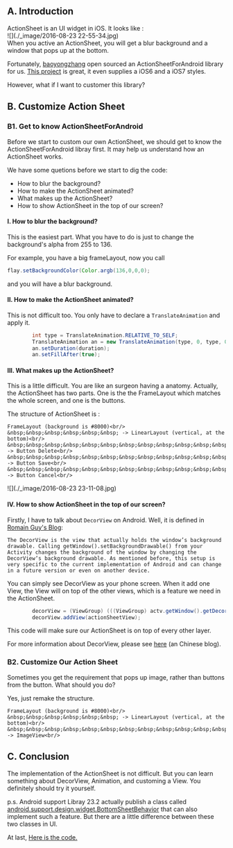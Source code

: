 
## A. Introduction
ActionSheet is an UI widget in iOS. It looks like :<br/>
![](./_image/2016-08-23 22-55-34.jpg)
<br/>
When you active an ActionSheet, you will get a blur background and a window that pops up at the bottom. 

Fortunately, [baoyongzhang](https://github.com/baoyongzhang) open sourced an ActionSheetForAndroid library for us. [This project](https://github.com/baoyongzhang/android-ActionSheet) is great, it even supplies a iOS6 and a iOS7 styles.

However, what if I want to customer this library?

## B. Customize Action Sheet
### B1. Get to know ActionSheetForAndroid
Before we start to custom our own ActionSheet, we should get to know the ActionSheetForAndroid  libray first. It may help us understand how an ActionSheet works.

We have some quetions before we start to dig the code:
* How to blur the background?
* How to make the ActionSheet animated?
* What makes up the ActionSheet?
* How to show ActionSheet in the top of our screen?

#### I. How to blur the background?
This is the easiest part. What you have to do is just to change the background's alpha from 255 to 136.


For example, you have a big frameLayout, now you call
```java
flay.setBackgroundColor(Color.argb(136,0,0,0);
```
and you will have a blur background.

#### II. How to make the ActionSheet animated?
This is not difficult too. You only have to declare a `TranslateAnimation` and apply it.

```java
        int type = TranslateAnimation.RELATIVE_TO_SELF;
        TranslateAnimation an = new TranslateAnimation(type, 0, type, 0, type, 0, type, 1);
        an.setDuration(duration);
        an.setFillAfter(true);
```       


#### III. What makes up the ActionSheet?
This is a little difficult. You are like an surgeon having a anatomy. Actually, the ActionSheet has two parts. One is the the FrameLayout which matches the whole screen, and one is the buttons.

The structure of ActionSheet is :<br/>
```
FrameLayout (background is #8000)<br/>
&nbsp;&nbsp;&nbsp;&nbsp;&nbsp;&nbsp; -> LinearLayout (vertical, at the bottom)<br/>
&nbsp;&nbsp;&nbsp;&nbsp;&nbsp;&nbsp;&nbsp;&nbsp;&nbsp;&nbsp;&nbsp;&nbsp; -> Button Delete<br/>
&nbsp;&nbsp;&nbsp;&nbsp;&nbsp;&nbsp;&nbsp;&nbsp;&nbsp;&nbsp;&nbsp;&nbsp; -> Button Save<br/>
&nbsp;&nbsp;&nbsp;&nbsp;&nbsp;&nbsp;&nbsp;&nbsp;&nbsp;&nbsp;&nbsp;&nbsp; -> Button Cancel<br/>
```



![](./_image/2016-08-23 23-11-08.jpg)

#### IV. How to show ActionSheet in the top of our screen?
Firstly, I have to talk about `DecorView` on Android. Well, it is defined in [Romain Guy's Blog](http://www.curious-creature.org/2009/03/04/speed-up-your-android-ui/):

`The DecorView is the view that actually holds the window’s background drawable. Calling getWindow().setBackgroundDrawable() from your Activity changes the background of the window by changing the DecorView‘s background drawable. As mentioned before, this setup is very specific to the current implementation of Android and can change in a future version or even on another device.`

You can simply see DecorView as your phone screen. When it add one View, the View will on top of the other views, which is a feature we need in the ActionSheet.

```java
        decorView = (ViewGroup) (((ViewGroup) actv.getWindow().getDecorView().findViewById(android.R.id.content)).getChildAt(0));;
        decorView.addView(actionSheetView);
```
This code will make sure our ActionSheet is on top of every other layer.

For more information about DecorView, please see [here](http://blog.csdn.net/u012422440/article/details/51173387) (an Chinese blog).

### B2. Customize Our Action Sheet
Sometimes you get the requirement that pops up image, rather than buttons from the button. What should you do?

Yes, just remake the structure.<br/>
```
FrameLayout (background is #8000)<br/>
&nbsp;&nbsp;&nbsp;&nbsp;&nbsp;&nbsp; -> LinearLayout (vertical, at the bottom)<br/>
&nbsp;&nbsp;&nbsp;&nbsp;&nbsp;&nbsp;&nbsp;&nbsp;&nbsp;&nbsp;&nbsp;&nbsp; -> ImageView<br/>
```



## C. Conclusion
The implementation of the ActionSheet is not difficult. But you can learn something about DecorView, Animation, and customing a View. You definitely should try it yourself.

p.s. Android support Libray 23.2 actually publish a class called [android.support.design.widget.BottomSheetBehavior](https://developer.android.com/reference/android/support/design/widget/BottomSheetBehavior.html?utm_campaign=android_launch_supportlibrary23.2_022216&utm_source=anddev&utm_medium=blog) that can also implement such a feature. But there are a little difference between these two classes in UI. 


At last, [Here is the code.](https://github.com/songzhw/SixUiViews/tree/master/app/src/main/java/cn/six/open/view/customactionsheet)


